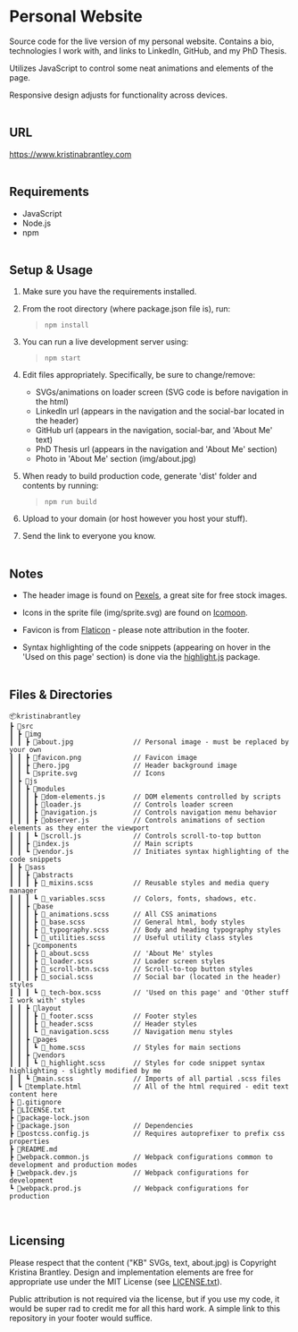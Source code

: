 # Personal Website

Source code for the live version of my personal website. Contains a bio, technologies I work with, and links to LinkedIn, GitHub, and my PhD Thesis.

Utilizes JavaScript to control some neat animations and elements of the page.

Responsive design adjusts for functionality across devices.
<br><br>

## URL

<https://www.kristinabrantley.com> <br><br>  

## Requirements

- JavaScript
- Node.js
- npm
<br><br> 

## Setup & Usage

1. Make sure you have the requirements installed.

2. From the root directory (where package.json file is), run:

    > `npm install`

3. You can run a live development server using:

    > `npm start`

4. Edit files appropriately. Specifically, be sure to change/remove:

    - SVGs/animations on loader screen (SVG code is before navigation in the html)
    - LinkedIn url (appears in the navigation and the social-bar located in the header)
    - GitHub url (appears in the navigation, social-bar, and 'About Me' text)
    - PhD Thesis url (appears in the navigation and 'About Me' section)
    - Photo in 'About Me' section (img/about.jpg)

5. When ready to build production code, generate 'dist' folder and contents by running:

    > `npm run build`

6. Upload to your domain (or host however you host your stuff).

7. Send the link to everyone you know. 
<br><br> 

## Notes

- The header image is found on [Pexels](https://www.pexels.com/), a great site for free stock images.

- Icons in the sprite file (img/sprite.svg) are found on [Icomoon](https://icomoon.io/app/#/select/library).

- Favicon is from [Flaticon](https://www.flaticon.com/) - please note attribution in the footer.

- Syntax highlighting of the code snippets (appearing on hover in the 'Used on this page' section) is done via the [highlight.js](https://highlightjs.org/) package.
<br><br>

## Files & Directories

    📦kristinabrantley
    ┣ 📂src
    ┃ ┣ 📂img
    ┃ ┃ ┣ 📜about.jpg               // Personal image - must be replaced by your own
    ┃ ┃ ┣ 📜favicon.png             // Favicon image
    ┃ ┃ ┣ 📜hero.jpg                // Header background image
    ┃ ┃ ┗ 📜sprite.svg              // Icons
    ┃ ┣ 📂js
    ┃ ┃ ┣ 📂modules
    ┃ ┃ ┃ ┣ 📜dom-elements.js       // DOM elements controlled by scripts
    ┃ ┃ ┃ ┣ 📜loader.js             // Controls loader screen
    ┃ ┃ ┃ ┣ 📜navigation.js         // Controls navigation menu behavior
    ┃ ┃ ┃ ┣ 📜observer.js           // Controls animations of section elements as they enter the viewport
    ┃ ┃ ┃ ┗ 📜scroll.js             // Controls scroll-to-top button
    ┃ ┃ ┣ 📜index.js                // Main scripts
    ┃ ┃ ┗ 📜vendor.js               // Initiates syntax highlighting of the code snippets
    ┃ ┣ 📂sass
    ┃ ┃ ┣ 📂abstracts
    ┃ ┃ ┃ ┣ 📜_mixins.scss          // Reusable styles and media query manager
    ┃ ┃ ┃ ┗ 📜_variables.scss       // Colors, fonts, shadows, etc.
    ┃ ┃ ┣ 📂base
    ┃ ┃ ┃ ┣ 📜_animations.scss      // All CSS animations
    ┃ ┃ ┃ ┣ 📜_base.scss            // General html, body styles
    ┃ ┃ ┃ ┣ 📜_typography.scss      // Body and heading typography styles
    ┃ ┃ ┃ ┗ 📜_utilities.scss       // Useful utility class styles
    ┃ ┃ ┣ 📂components
    ┃ ┃ ┃ ┣ 📜_about.scss           // 'About Me' styles
    ┃ ┃ ┃ ┣ 📜_loader.scss          // Loader screen styles
    ┃ ┃ ┃ ┣ 📜_scroll-btn.scss      // Scroll-to-top button styles
    ┃ ┃ ┃ ┣ 📜_social.scss          // Social bar (located in the header) styles
    ┃ ┃ ┃ ┗ 📜_tech-box.scss        // 'Used on this page' and 'Other stuff I work with' styles
    ┃ ┃ ┣ 📂layout
    ┃ ┃ ┃ ┣ 📜_footer.scss          // Footer styles
    ┃ ┃ ┃ ┣ 📜_header.scss          // Header styles
    ┃ ┃ ┃ ┗ 📜_navigation.scss      // Navigation menu styles
    ┃ ┃ ┣ 📂pages
    ┃ ┃ ┃ ┗ 📜_home.scss            // Styles for main sections
    ┃ ┃ ┣ 📂vendors
    ┃ ┃ ┃ ┗ 📜_highlight.scss       // Styles for code snippet syntax highlighting - slightly modified by me
    ┃ ┃ ┗ 📜main.scss               // Imports of all partial .scss files
    ┃ ┗ 📜template.html             // All of the html required - edit text content here
    ┣ 📜.gitignore
    ┣ 📜LICENSE.txt
    ┣ 📜package-lock.json
    ┣ 📜package.json                // Dependencies
    ┣ 📜postcss.config.js           // Requires autoprefixer to prefix css properties
    ┣ 📜README.md
    ┣ 📜webpack.common.js           // Webpack configurations common to development and production modes
    ┣ 📜webpack.dev.js              // Webpack configurations for development
    ┗ 📜webpack.prod.js             // Webpack configurations for production
<br>            

## Licensing

Please respect that the content ("KB" SVGs, text, about.jpg) is Copyright Kristina Brantley. Design and implementation elements are free for appropriate use under the MIT License (see [LICENSE.txt](LICENSE.txt)).

Public attribution is not required via the license, but if you use my code, it would be super rad to credit me for all this hard work. A simple link to this repository in your footer would suffice.





